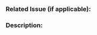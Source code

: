 <!--
  Please fill out the following information when creating a new pull request
-->

### Related Issue (if applicable):


### Description:
